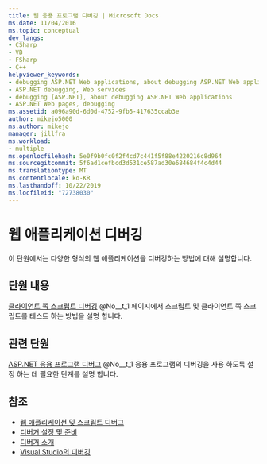 ```yaml
---
title: 웹 응용 프로그램 디버깅 | Microsoft Docs
ms.date: 11/04/2016
ms.topic: conceptual
dev_langs:
- CSharp
- VB
- FSharp
- C++
helpviewer_keywords:
- debugging ASP.NET Web applications, about debugging ASP.NET Web applications
- ASP.NET debugging, Web services
- debugging [ASP.NET], about debugging ASP.NET Web applications
- ASP.NET Web pages, debugging
ms.assetid: a096a90d-6d0d-4752-9fb5-417635ccab3e
author: mikejo5000
ms.author: mikejo
manager: jillfra
ms.workload:
- multiple
ms.openlocfilehash: 5e0f9b0fc0f2f4cd7c441f5f88e4220216c8d964
ms.sourcegitcommit: 5f6ad1cefbcd3d531ce587ad30e684684f4c4d44
ms.translationtype: MT
ms.contentlocale: ko-KR
ms.lasthandoff: 10/22/2019
ms.locfileid: "72738030"
---
```

# <a name="debugging-web-applications"></a>웹 애플리케이션 디버깅
이 단원에서는 다양한 형식의 웹 애플리케이션을 디버깅하는 방법에 대해 설명합니다.

## <a name="in-this-section"></a>단원 내용
 [클라이언트 쪽 스크립트 디버깅](../debugger/client-side-script-debugging.md) @No__t_1 페이지에서 스크립트 및 클라이언트 쪽 스크립트를 테스트 하는 방법을 설명 합니다.

## <a name="related-sections"></a>관련 단원
 [ASP.NET 응용 프로그램 디버그](../debugger/how-to-enable-debugging-for-aspnet-applications.md) @No__t_1 응용 프로그램의 디버깅을 사용 하도록 설정 하는 데 필요한 단계를 설명 합니다.

## <a name="see-also"></a>참조
- [웹 애플리케이션 및 스크립트 디버그](/visualstudio/debugger/how-to-enable-debugging-for-aspnet-applications)
- [디버거 설정 및 준비](../debugger/debugger-settings-and-preparation.md)
- [디버거 소개](../debugger/debugger-feature-tour.md)
- [Visual Studio의 디버깅](../debugger/index.yml)